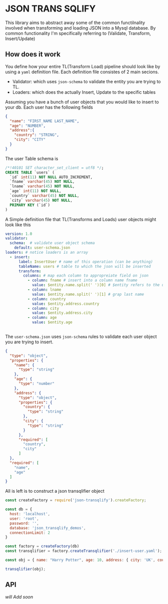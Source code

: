 # JSON TRANS SQLIFY 
This library aims to abstract away some of the common functilnality involved when transforming and loading JSON into a Mysql database.
By common functionality I'm specifically referring to (Validate, Transform, Insert/Update)

## How does it work
You define how your entire TL(Transform Load) pipeline should look like by using a `yaml` definition file.
Each definition file consistes of 2 main secions.
 - Validator: which uses `json-schema` to validate the entity you are trying to TL.
 - Loaders: which does the actually Insert, Update to the specific tables

Assuming you have a bunch of user objects that you would like to insert to your db. Each user has the following fields
```json
{
  "name": "FIRST_NAME LAST_NAME",
  "age": "NUMBER",
  "address":{
    "country": "STRING",
    "city": "CITY"
  }
}
```
The user Table schema is
```sql
/*!40101 SET character_set_client = utf8 */;
CREATE TABLE `users` (
  `id` int(11) NOT NULL AUTO_INCREMENT,
  `fname` varchar(45) NOT NULL,
  `lname` varchar(45) NOT NULL,
  `age` int(11) NOT NULL,
  `country` varchar(45) NOT NULL,
  `city` varchar(45) NOT NULL,
  PRIMARY KEY (`id`)
)
```
A Simple definition file that TL(Transforms and Loads) user objects might look like this
```YAML
version: 1.0
validator:
  schema:  # validate user object schema  
    default: user-schema.json
loaders: # notice loaders is an array
  - insert:
      label: InsertUser # name of this operation (can be anything)
      tableName: users # table to which the json will be inserted
      transform: 
        columns: # map each column to appropreiate field on json
          - column: fname # insert into a column name fname
            value: $entity.name.split(' ')[0] # $entity refers to the user object we are inserting.
          - column: lname
            value: $entity.name.split(' ')[1] # grap last name
          - column: country
            value: $entity.address.country
          - column: city
            value: $entity.address.city
          - column: age
            value: $entity.age
            
``` 
The `user-schema.json` uses `json-schema` rules to validate each user object you are trying to insert.
``` json
{
  "type": "object",
  "properties": {
    "name": {
      "type": "string"
    },
    "age": {
      "type": "number"
    },
    "address": {
      "type": "object",
      "properties": {
        "country": {
          "type": "string"
        },
        "city": {
          "type": "string"
        }
      },
      "required": [
        "country",
        "city"
      ]  
  },
  "required": [
    "name",
    "age"
  ]
}
```
All is left is to construct a json transqlifier object
```javascript
const createFactory = require('json-transqlify').createFactory;

const db = {
  host: 'localhost',
  user: 'root',
  password: '',
  database: 'json_transqlify_demos',
  connectionLimit: 2
}

const factory = createFactory(db)
const transqlifier = factory.createTransqlifier('./insert-user.yaml');

const obj = { name: "Harry Potter", age: 10, address: { city: 'UK', country: 'Little Whinging' } };

transqlifier(obj);
```

## API
*will Add soon*